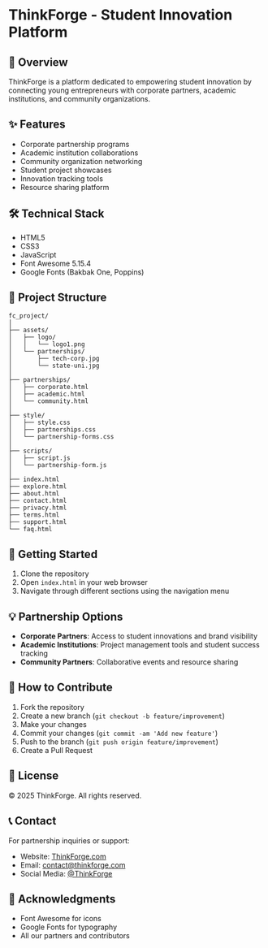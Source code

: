 # ThinkForge - Student Innovation Platform

## 🚀 Overview
ThinkForge is a platform dedicated to empowering student innovation by connecting young entrepreneurs with corporate partners, academic institutions, and community organizations.

## ✨ Features
- Corporate partnership programs
- Academic institution collaborations
- Community organization networking
- Student project showcases
- Innovation tracking tools
- Resource sharing platform

## 🛠️ Technical Stack
- HTML5
- CSS3
- JavaScript
- Font Awesome 5.15.4
- Google Fonts (Bakbak One, Poppins)

## 📁 Project Structure
```
fc_project/
│
├── assets/
│   ├── logo/
│   │   └── logo1.png
│   └── partnerships/
│       ├── tech-corp.jpg
│       └── state-uni.jpg
│
├── partnerships/
│   ├── corporate.html
│   ├── academic.html
│   └── community.html
│
├── style/
│   ├── style.css
│   ├── partnerships.css
│   └── partnership-forms.css
│
├── scripts/
│   ├── script.js
│   └── partnership-form.js
│
├── index.html
├── explore.html
├── about.html
├── contact.html
├── privacy.html
├── terms.html
├── support.html
└── faq.html
```

## 🚀 Getting Started
1. Clone the repository
2. Open `index.html` in your web browser
3. Navigate through different sections using the navigation menu

## 💡 Partnership Options
- **Corporate Partners**: Access to student innovations and brand visibility
- **Academic Institutions**: Project management tools and student success tracking
- **Community Partners**: Collaborative events and resource sharing

## 🤝 How to Contribute
1. Fork the repository
2. Create a new branch (`git checkout -b feature/improvement`)
3. Make your changes
4. Commit your changes (`git commit -am 'Add new feature'`)
5. Push to the branch (`git push origin feature/improvement`)
6. Create a Pull Request

## 📄 License
© 2025 ThinkForge. All rights reserved.

## 📞 Contact
For partnership inquiries or support:
- Website: [ThinkForge.com](https://shibiliaman.github.io/fc_project/)
- Email: contact@thinkforge.com
- Social Media: [@ThinkForge](https://instagram/_.shibiliii_)

## 🌟 Acknowledgments
- Font Awesome for icons
- Google Fonts for typography
- All our partners and contributors
